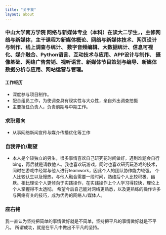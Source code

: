 ```yaml
---
title: "关于我"
layout: about
---
```



### 中山大学南方学院 网络与新媒体专业（本科）在读大二学生，，主修网络与新媒体，主干课程为新媒体概论、网络与新媒体技术、网页设计与制作、线上调查与统计、 数字音频编辑、大数据统计、信息可视化、媒介融合、Python语言、互动技术与应用、APP设计与制作、 摄像基础、网络广告营销、视听语言、新媒体节目策划与编导、新媒体数据分析与应用、网站运营与管理。


#### 工作经历
- 深度参与项目制作。 
- 配合组员工作，为使调查具有现实性与大众性，亲自外出调查拍摄
- 主要担任负责人，负责前期与中期工作。

### 求职意向
- 从事网络新闻宣传与媒介传播优化等工作

### 自我评价/期望
- 本人是个较独立的男生，很多事情喜欢自己研究花时间做好，遇到难题会自行bing，再后就是请教他人。我也喜欢玩游戏，同时也喜欢研究玩游戏的技术，同时在游戏中经常与他人进行teamwork，因此个人的团队协作能力较强。 个人比较认生以及慢热，与他人融合需要一段时间，熟络后个人比较积极、幽默。相比理论个人更倾向于实践操作，在实践操作上个人学习得较快，理论上个人掌握得不太透彻。 希望今后自己能对网络更熟悉，以及更熟练的操作许多与网络有关的技巧，成为优秀的网络人/媒体人。

### 座右铭
我一直认为坚持把简单的事情做好就是不简单，坚持把平凡的事情做好就是不平凡。 所谓成功，就是在平凡中做出不平凡的坚持。
